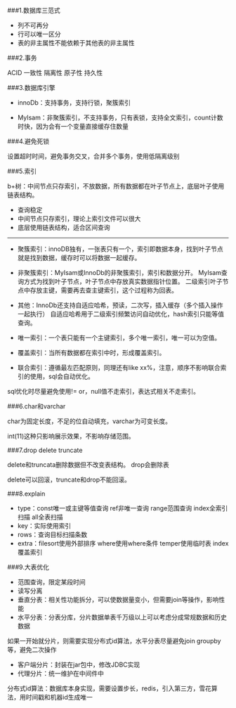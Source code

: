 ###1.数据库三范式

- 列不可再分
- 行可以唯一区分
- 表的非主属性不能依赖于其他表的非主属性

###2.事务

ACID 一致性 隔离性 原子性 持久性

###3.数据库引擎

- innoDb：支持事务，支持行锁，聚簇索引

- MyIsam：非聚簇索引，不支持事务，只有表锁，支持全文索引，count计数时快，因为会有一个变量直接缓存住数量

###4.避免死锁

设置超时时间，避免事务交叉，合并多个事务，使用低隔离级别

###5.索引

b+树：中间节点只存索引，不放数据，所有数据都在叶子节点上，底层叶子使用链表结构。

- 查询稳定
- 中间节点只存索引，理论上索引文件可以很大
- 底层使用链表结构，适合区间查询
---

- 聚簇索引：innoDB独有，一张表只有一个，索引即数据本身，找到叶子节点就是找到数据，缓存时可以将数据一起缓存。

- 非聚簇索引：MyIsam或InnoDb的非聚簇索引，索引和数据分开。
  MyIsam查询方式为找到叶子节点，叶子节点中存放真实数据指针位置。
  二级索引叶子节点中存放主键，需要再去查主键索引，这个过程称为回表。
  
- 其他：InnoDb还支持自适应哈希，预读，二次写，插入缓存（多个插入操作一起执行）
自适应哈希用于二级索引频繁访问自动优化，hash索引只能等值查询。
  
- 唯一索引：一个表只能有一个主键索引，多个唯一索引，唯一可以为空值。

- 覆盖索引：当所有数据都在索引中时，形成覆盖索引。

- 联合索引：遵循最左匹配原则，同理还有like xx%，注意，顺序不影响联合索引的使用，sql会自动优化。

sql优化时尽量避免使用!= or，null值不走索引，表达式相关不走索引。

###6.char和varchar

char为固定长度，不足的位自动填充，varchar为可变长度。

int(11)这种只影响展示效果，不影响存储范围。

###7.drop delete truncate

delete和truncata删除数据但不改变表结构。
drop会删除表

delete可以回滚，truncate和drop不能回滚。

###8.explain

- type：const唯一或主键等值查询 ref非唯一查询 range范围查询 index全索引扫描 all全表扫描
- key：实际使用索引
- rows：查询目标扫描条数
- extra：filesort使用外部排序 where使用where条件 temper使用临时表 index覆盖索引

###9.大表优化

- 范围查询，限定某段时间
- 读写分离
- 垂直分表：相关性功能拆分，可以使数据量变小，但需要join等操作，影响性能
- 水平分表：分表分库，分片数据单表千万级以上可以考虑分成常规数据和历史数据

如果一开始就分片，则需要实现分布式id算法，水平分表尽量避免join groupby等，避免二次操作

- 客户端分片：封装在jar包中，修改JDBC实现
- 代理分片：统一维护在中间件中

分布式id算法：数据库本身实现，需要设置步长，redis，引入第三方，雪花算法，用时间戳和机器id生成唯一